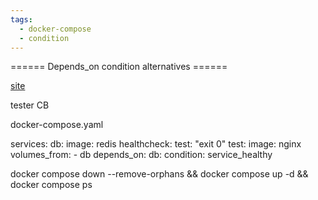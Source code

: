 ```yaml
---
tags:
  - docker-compose
  - condition
---
```


====== Depends_on condition alternatives ======

[site](https://github.com/docker/compose/issues/9843)

tester CB

docker-compose.yaml

  services:
    db:
      image: redis
      healthcheck:
        test: "exit 0"
    test:
      image: nginx
      volumes_from:
        - db
      depends_on:
        db:
          condition: service_healthy




  docker compose down --remove-orphans && docker compose up -d && docker compose ps

  
